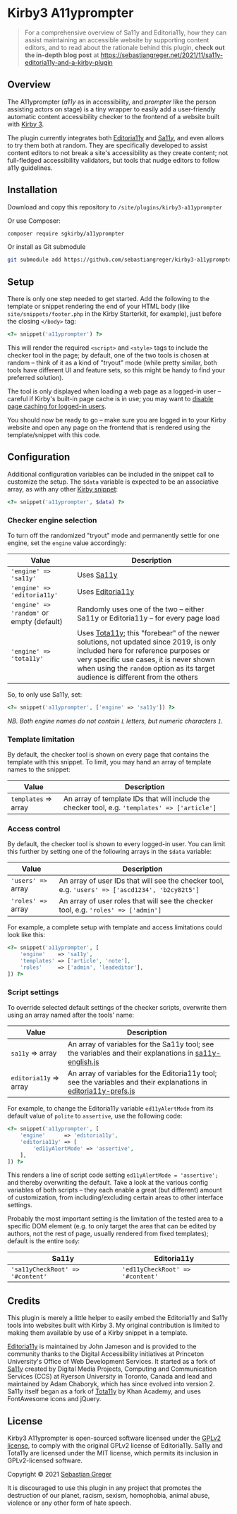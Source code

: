 # Kirby3 A11yprompter

> For a comprehensive overview of Sa11y and Editoria11y, how they can assist maintaining an accessible website by supporting content editors, and to read about the rationale behind this plugin, **check out the in-depth blog post** at https://sebastiangreger.net/2021/11/sa11y-editoria11y-and-a-kirby-plugin

## Overview

The A11yprompter (*a11y* as in accessibility, and *prompter* like the person assisting actors on stage) is a tiny wrapper to easily add a user-friendly automatic content accessibility checker to the frontend of a website built with [Kirby 3](https://getkirby.com/).

The plugin currently integrates both [Editoria11y](https://itmaybejj.github.io/editoria11y/) and [Sa11y](https://ryersondmp.github.io/sa11y/), and even allows to try them both at random. They are specifically developed to assist content editors to not break a site's accessibility as they create content; not full-fledged accessibility validators, but tools that nudge editors to follow a11y guidelines.

## Installation

Download and copy this repository to `/site/plugins/kirby3-a11yprompter`

Or use Composer:

```bash
composer require sgkirby/a11yprompter
```

Or install as Git submodule

```bash
git submodule add https://github.com/sebastiangreger/kirby3-a11yprompter.git site/plugins/kirby3-a11yprompter
```


## Setup

There is only one step needed to get started. Add the following to the template or snippet rendering the end of your HTML body (like `site/snippets/footer.php` in the Kirby Starterkit, for example), just before the closing `</body>` tag:

```php
<?= snippet('a11yprompter') ?>
```

This will render the required `<script>` and `<style>` tags to include the checker tool in the page; by default, one of the two tools is chosen at random – think of it as a kind of "tryout" mode (while pretty similar, both tools have different UI and feature sets, so this might be handy to find your preferred solution).

The tool is only displayed when loading a web page as a logged-in user – careful if Kirby's built-in page cache is in use; you may want to [disable page caching for logged-in users](https://getkirby.com/docs/cookbook/setup/selective-page-cache).

You should now be ready to go – make sure you are logged in to your Kirby website and open any page on the frontend that is rendered using the template/snippet with this code.

## Configuration

Additional configuration variables can be included in the snippet call to customize the setup. The `$data` variable is expected to be an associative array, as with any other [Kirby snippet](https://getkirby.com/docs/reference/templates/helpers/snippet):

```php
<?= snippet('a11yprompter', $data) ?>
```

### Checker engine selection

To turn off the randomized "tryout" mode and permanently settle for one engine, set the `engine` value accordingly:

| Value | Description |
|-------|-------------|
| `'engine' => 'sa11y'` | Uses [Sa11y](https://ryersondmp.github.io/sa11y/) |
| `'engine' => 'editoria11y'` | Uses [Editoria11y](https://itmaybejj.github.io/editoria11y/) |
| `'engine' => 'random'` or empty (default) | Randomly uses one of the two – either Sa11y or Editoria11y – for every page load |
| `'engine' => 'tota11y'` | Uses [Tota11y](https://khan.github.io/tota11y/); this "forebear" of the newer solutions, not updated since 2019, is only included here for reference purposes or very specific use cases, it is never shown when using the `random` option as its target audience is different from the others |

So, to only use Sa11y, set:

```php
<?= snippet('a11yprompter', ['engine' => 'sa11y']) ?>
```

*NB. Both engine names do not contain `L` letters, but numeric characters `1`.*

### Template limitation

By default, the checker tool is shown on every page that contains the template with this snippet. To limit, you may hand an array of template names to the snippet:

| Value | Description |
|-------|-------------|
| `templates` => array | An array of template IDs that will include the checker tool, e.g. `'templates' => ['article']` |

### Access control

By default, the checker tool is shown to every logged-in user. You can limit this further by setting one of the following arrays in the `$data` variable:

| Value | Description |
|-------|-------------|
| `'users' => ` array | An array of user IDs that will see the checker tool, e.g. `'users' => ['ascd1234', 'b2cy82t5']` |
| `'roles' => ` array | An array of user roles that will see the checker tool, e.g. `'roles' => ['admin']` |

For example, a complete setup with template and access limitations could look like this:

```php
<?= snippet('a11yprompter', [
    'engine'    => 'sa11y',
    'templates' => ['article', 'note'],
    'roles'     => ['admin', 'leadeditor'],
]) ?>
```

### Script settings

To override selected default settings of the checker scripts, overwrite them using an array named after the tools' name:

| Value | Description |
|-------|-------------|
| `sa11y` => array | An array of variables for the Sa11y tool; see the variables and their explanations in [sa11y-english.js](https://github.com/ryersondmp/sa11y/blob/master/src/sa11y-english.js) |
| `editoria11y` => array | An array of variables for the Editoria11y tool; see the variables and their explanations in [editoria11y-prefs.js](https://github.com/itmaybejj/editoria11y/blob/main/js/editoria11y-prefs.js) |

For example, to change the Editoria11y variable `ed11yAlertMode` from its default value of `polite` to `assertive`, use the following code:

```php
<?= snippet('a11yprompter', [
    'engine'      => 'editoria11y',
    'editoria11y' => [
        'ed11yAlertMode' => 'assertive',
    ],
]) ?>
```

This renders a line of script code setting `ed11yAlertMode = 'assertive';` and thereby overwriting the default. Take a look at the various config variables of both scripts – they each enable a great (but different) amount of customization, from including/excluding certain areas to other interface settings.

Probably the most important setting is the limitation of the tested area to a specific DOM element (e.g. to only target the area that can be edited by authors, not the rest of page, usually rendered from fixed templates); default is the entire `body`:

| Sa11y | Editoria11y |
|-------|-------------|
| `'sa11yCheckRoot' => '#content'` |`'ed11yCheckRoot' => '#content'` |

## Credits

This plugin is merely a little helper to easily embed the Editoria11y and Sa11y tools into websites built with Kirby 3. My original contribution is limited to making them available by use of a Kirby snippet in a template.

[Editoria11y](https://github.com/itmaybejj/editoria11y) is maintained by John Jameson and is provided to the community thanks to the Digital Accessibility initiatives at Princeton University's Office of Web Development Services. It started as a fork of [Sa11y](https://ryersondmp.github.io/sa11y/) created by Digital Media Projects, Computing and Communication Services (CCS) at Ryerson University in Toronto, Canada and lead and maintained by Adam Chaboryk, which has since evolved into version 2. Sa11y itself began as a fork of [Tota11y](https://github.com/Khan/tota11y) by Khan Academy, and uses FontAwesome icons and jQuery.

## License

Kirby3 A11yprompter is open-sourced software licensed under the [GPLv2 license](https://www.gnu.org/licenses/old-licenses/gpl-2.0.html), to comply with the original GPLv2 license of Editoria11y. Sa11y and Tota11y are licensed under the MIT license, which permits its inclusion in GPLv2-licensed software.

Copyright © 2021 [Sebastian Greger](https://sebastiangreger.net)

It is discouraged to use this plugin in any project that promotes the destruction of our planet, racism, sexism, homophobia, animal abuse, violence or any other form of hate speech.
